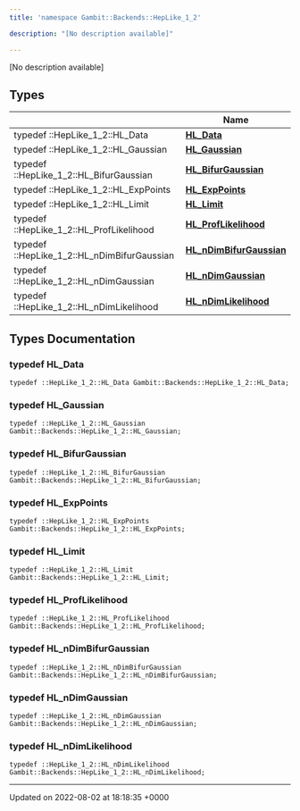```yaml
---
title: 'namespace Gambit::Backends::HepLike_1_2'

description: "[No description available]"

---
```







[No description available]

## Types

|                | Name           |
| -------------- | -------------- |
| typedef ::HepLike_1_2::HL_Data | **[HL_Data](/documentation/code/main/namespaces/namespacegambit_1_1backends_1_1heplike__1__2/#typedef-hl-data)**  |
| typedef ::HepLike_1_2::HL_Gaussian | **[HL_Gaussian](/documentation/code/main/namespaces/namespacegambit_1_1backends_1_1heplike__1__2/#typedef-hl-gaussian)**  |
| typedef ::HepLike_1_2::HL_BifurGaussian | **[HL_BifurGaussian](/documentation/code/main/namespaces/namespacegambit_1_1backends_1_1heplike__1__2/#typedef-hl-bifurgaussian)**  |
| typedef ::HepLike_1_2::HL_ExpPoints | **[HL_ExpPoints](/documentation/code/main/namespaces/namespacegambit_1_1backends_1_1heplike__1__2/#typedef-hl-exppoints)**  |
| typedef ::HepLike_1_2::HL_Limit | **[HL_Limit](/documentation/code/main/namespaces/namespacegambit_1_1backends_1_1heplike__1__2/#typedef-hl-limit)**  |
| typedef ::HepLike_1_2::HL_ProfLikelihood | **[HL_ProfLikelihood](/documentation/code/main/namespaces/namespacegambit_1_1backends_1_1heplike__1__2/#typedef-hl-proflikelihood)**  |
| typedef ::HepLike_1_2::HL_nDimBifurGaussian | **[HL_nDimBifurGaussian](/documentation/code/main/namespaces/namespacegambit_1_1backends_1_1heplike__1__2/#typedef-hl-ndimbifurgaussian)**  |
| typedef ::HepLike_1_2::HL_nDimGaussian | **[HL_nDimGaussian](/documentation/code/main/namespaces/namespacegambit_1_1backends_1_1heplike__1__2/#typedef-hl-ndimgaussian)**  |
| typedef ::HepLike_1_2::HL_nDimLikelihood | **[HL_nDimLikelihood](/documentation/code/main/namespaces/namespacegambit_1_1backends_1_1heplike__1__2/#typedef-hl-ndimlikelihood)**  |

## Types Documentation

### typedef HL_Data

```
typedef ::HepLike_1_2::HL_Data Gambit::Backends::HepLike_1_2::HL_Data;
```


### typedef HL_Gaussian

```
typedef ::HepLike_1_2::HL_Gaussian Gambit::Backends::HepLike_1_2::HL_Gaussian;
```


### typedef HL_BifurGaussian

```
typedef ::HepLike_1_2::HL_BifurGaussian Gambit::Backends::HepLike_1_2::HL_BifurGaussian;
```


### typedef HL_ExpPoints

```
typedef ::HepLike_1_2::HL_ExpPoints Gambit::Backends::HepLike_1_2::HL_ExpPoints;
```


### typedef HL_Limit

```
typedef ::HepLike_1_2::HL_Limit Gambit::Backends::HepLike_1_2::HL_Limit;
```


### typedef HL_ProfLikelihood

```
typedef ::HepLike_1_2::HL_ProfLikelihood Gambit::Backends::HepLike_1_2::HL_ProfLikelihood;
```


### typedef HL_nDimBifurGaussian

```
typedef ::HepLike_1_2::HL_nDimBifurGaussian Gambit::Backends::HepLike_1_2::HL_nDimBifurGaussian;
```


### typedef HL_nDimGaussian

```
typedef ::HepLike_1_2::HL_nDimGaussian Gambit::Backends::HepLike_1_2::HL_nDimGaussian;
```


### typedef HL_nDimLikelihood

```
typedef ::HepLike_1_2::HL_nDimLikelihood Gambit::Backends::HepLike_1_2::HL_nDimLikelihood;
```







-------------------------------

Updated on 2022-08-02 at 18:18:35 +0000